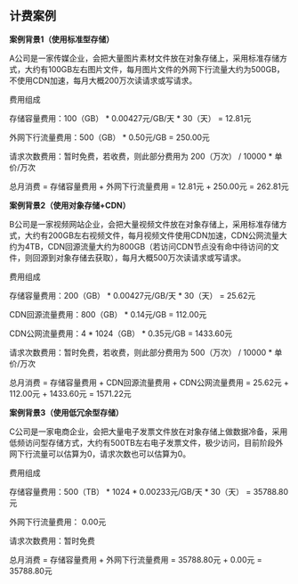 ## 计费案例

**案例背景1（使用标准型存储）**

A公司是一家传媒企业，会把大量图片素材文件放在对象存储上，采用标准存储方式，大约有100GB左右图片文件，每月图片文件的外网下行流量大约为500GB，不使用CDN加速，每月大概200万次读请求或写请求。

费用组成

存储容量费用：100（GB） * 0.00427元/GB/天 * 30（天） = 12.81元

外网下行流量费用：500（GB） * 0.50元/GB = 250.00元

请求次数费用：暂时免费，若收费，则此部分费用为 200（万次） / 10000  * 单价/万次

总月消费 = 存储容量费用 + 外网下行流量费用 = 12.81元 + 250.00元 = 262.81元

**案例背景2（使用对象存储+CDN）**

B公司是一家视频网站企业，会把大量视频文件放在对象存储上，采用标准存储方式，大约有200GB左右视频文件，每月视频文件使用CDN加速，CDN公网流量大约为4TB，CDN回源流量大约为800GB（若访问CDN节点没有命中待访问的文件，则回源到对象存储去获取），每月大概500万次读请求或写请求。

费用组成

存储容量费用：200（GB） * 0.00427元/GB/天 * 30（天） = 25.62元

CDN回源流量费用：800（GB） * 0.14元/GB = 112.00元

CDN公网流量费用：4 * 1024（GB） * 0.35元/GB = 1433.60元

请求次数费用：暂时免费，若收费，则此部分费用为 500（万次） / 10000  * 单价/万次

总月消费 = 存储容量费用 + CDN回源流量费用 + CDN公网流量费用 = 25.62元 + 112.00元 + 1433.60元 = 1571.22元

**案例背景3（使用低冗余型存储）**

C公司是一家电商企业，会把大量电子发票文件放在对象存储上做数据冷备，采用低频访问型存储方式，大约有500TB左右电子发票文件，极少访问，目前阶段外网下行流量可以估算为0，请求次数也可以估算为0。

费用组成

存储容量费用：500（TB） * 1024 *  0.00233元/GB/天 * 30（天） = 35788.80元

外网下行流量费用： 0.00元

请求次数费用：暂时免费

总月消费 = 存储容量费用 + 外网下行流量费用 = 35788.80元 + 0.00元 = 35788.80元

